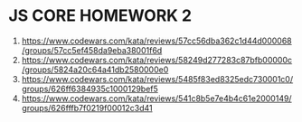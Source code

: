 # JS CORE HOMEWORK 2

1. https://www.codewars.com/kata/reviews/57cc56dba362c1d44d000068/groups/57cc5ef458da9eba38001f6d
2. https://www.codewars.com/kata/reviews/58249d277283c87bfb00000c/groups/5824a20c64a41db2580000e0
3. https://www.codewars.com/kata/reviews/5485f83ed8325edc730001c0/groups/626ff6384935c1000129bef5
4. https://www.codewars.com/kata/reviews/541c8b5e7e4b4c61e2000149/groups/626fffb7f0219f00012c3d41